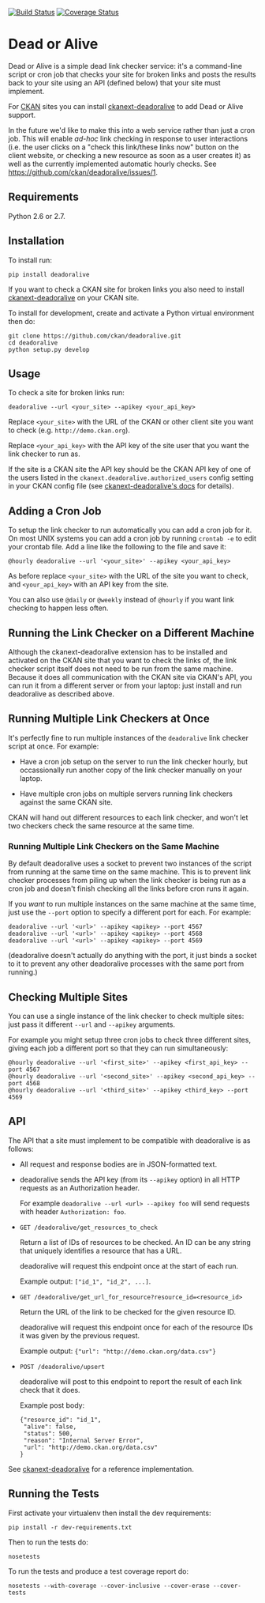 [![Build Status](https://travis-ci.org/ckan/deadoralive.svg)](https://travis-ci.org/ckan/deadoralive)
[![Coverage Status](https://img.shields.io/coveralls/ckan/deadoralive.svg)](https://coveralls.io/r/ckan/deadoralive)

Dead or Alive
=============

Dead or Alive is a simple dead link checker service: it's a command-line script
or cron job that checks your site for broken links and posts the results back
to your site using an API (defined below) that your site must implement.

For [CKAN](http://ckan.org/) sites you can install
[ckanext-deadoralive](https://github.com/ckan/ckanext-deadoralive) to add Dead
or Alive support.

In the future we'd like to make this into a web service rather than just a
cron job.  This will enable _ad-hoc_ link checking in response to user
interactions (i.e. the user clicks on a "check this link/these links now"
button on the client website, or checking a new resource as soon as a user
creates it) as well as the currently implemented automatic hourly checks.
See <https://github.com/ckan/deadoralive/issues/1>.


Requirements
------------

Python 2.6 or 2.7.


Installation
------------

To install run:

    pip install deadoralive

If you want to check a CKAN site for broken links you also need to install
[ckanext-deadoralive](https://github.com/ckan/ckanext-deadoralive) on your
CKAN site.

To install for development, create and activate a Python virtual environment
then do:

    git clone https://github.com/ckan/deadoralive.git
    cd deadoralive
    python setup.py develop


Usage
-----

To check a site for broken links run:

    deadoralive --url <your_site> --apikey <your_api_key>

Replace `<your_site>` with the URL of the CKAN or other client
site you want to check (e.g. `http://demo.ckan.org`).

Replace `<your_api_key>` with the API key of the site user that you want the
link checker to run as.

If the site is a CKAN site the API key should be the CKAN API key of one of the
users listed in the `ckanext.deadoralive.authorized_users` config setting in
your CKAN config file (see
[ckanext-deadoralive's docs](https://github.com/ckan/ckanext-deadoralive) for
details).


Adding a Cron Job
-----------------

To setup the link checker to run automatically you can add a cron job for it.
On most UNIX systems you can add a cron job by running `crontab -e` to edit
your crontab file. Add a line like the following to the file and save it:

    @hourly deadoralive --url '<your_site>' --apikey <your_api_key>

As before replace `<your_site>` with the URL of the site you want to check,
and `<your_api_key>` with an API key from the site.

You can also use `@daily` or `@weekly` instead of `@hourly` if you want link
checking to happen less often.


Running the Link Checker on a Different Machine
-----------------------------------------------

Although the ckanext-deadoralive extension has to be installed and activated on
the CKAN site that you want to check the links of, the link checker script
itself does not need to be run from the same machine. Because it does all
communication with the CKAN site via CKAN's API, you can run it from a
different server or from your laptop: just install and run deadoralive
as described above.


Running Multiple Link Checkers at Once
--------------------------------------

It's perfectly fine to run multiple instances of the `deadoralive` link
checker script at once. For example:

* Have a cron job setup on the server to run the link checker hourly, but
  occassionally run another copy of the link checker manually on your laptop.

* Have multiple cron jobs on multiple servers running link checkers against
  the same CKAN site.

CKAN will hand out different resources to each link checker, and won't let two
checkers check the same resource at the same time.


### Running Multiple Link Checkers on the Same Machine

By default deadoralive uses a socket to prevent two instances of the
script from running at the same time on the same machine. This is to prevent
link checker processes from piling up when the link checker is being run as a
cron job and doesn't finish checking all the links before cron runs it again.

If you _want_ to run multiple instances on the same machine at the same time,
just use the `--port` option to specify a different port for each.
For example:

    deadoralive --url '<url>' --apikey <apikey> --port 4567
    deadoralive --url '<url>' --apikey <apikey> --port 4568
    deadoralive --url '<url>' --apikey <apikey> --port 4569

(deadoralive doesn't actually do anything with the port, it just binds a
socket to it to prevent any other deadoralive processes with the same port
from running.)


Checking Multiple Sites
-----------------------

You can use a single instance of the link checker to check multiple sites:
just pass it different `--url` and `--apikey` arguments.

For example you might setup three cron jobs to check three different sites,
giving each job a different port so that they can run simultaneously:

    @hourly deadoralive --url '<first_site>' --apikey <first_api_key> --port 4567
    @hourly deadoralive --url '<second_site>' --apikey <second_api_key> --port 4568
    @hourly deadoralive --url '<third_site>' --apikey <third_key> --port 4569


API
---

The API that a site must implement to be compatible with deadoralive is as
follows:

* All request and response bodies are in JSON-formatted text.

* deadoralive sends the API key (from its `--apikey` option) in all HTTP
  requests as an Authorization header.

  For example `deadoralive --url <url> --apikey foo` will send requests with
  header `Authorization: foo`.

* `GET /deadoralive/get_resources_to_check`

  Return a list of IDs of resources to be checked. An ID can be any string that
  uniquely identifies a resource that has a URL.

  deadoralive will request this endpoint once at the start of each run.

  Example output: `["id_1", "id_2", ...]`.

* `GET /deadoralive/get_url_for_resource?resource_id=<resource_id>`

  Return the URL of the link to be checked for the given resource ID.

  deadoralive will request this endpoint once for each of the resource IDs
  it was given by the previous request.

  Example output: `{"url": "http://demo.ckan.org/data.csv"}`

* `POST /deadoralive/upsert`

  deadoralive will post to this endpoint to report the result of each link
  check that it does.

  Example post body:

      {"resource_id": "id_1",
       "alive": false,
       "status": 500,
       "reason": "Internal Server Error",
       "url": "http://demo.ckan.org/data.csv"
      }

See [ckanext-deadoralive](https://github.com/ckan/ckanext-deadoralive) for a
reference implementation.


Running the Tests
-----------------

First activate your virtualenv then install the dev requirements:

    pip install -r dev-requirements.txt

Then to run the tests do:

    nosetests

To run the tests and produce a test coverage report do:

    nosetests --with-coverage --cover-inclusive --cover-erase --cover-tests
